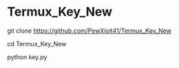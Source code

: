 # Termux_Key_New

git clone https://github.com/PewXloit41/Termux_Key_New

cd Termux_Key_New

python key.py
